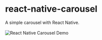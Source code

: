 # react-native-carousel
A simple carousel with React Native.
<br></br>
![React Native Carousel Demo](demo/react_native_carousel_screen_record.gif=300x600)
